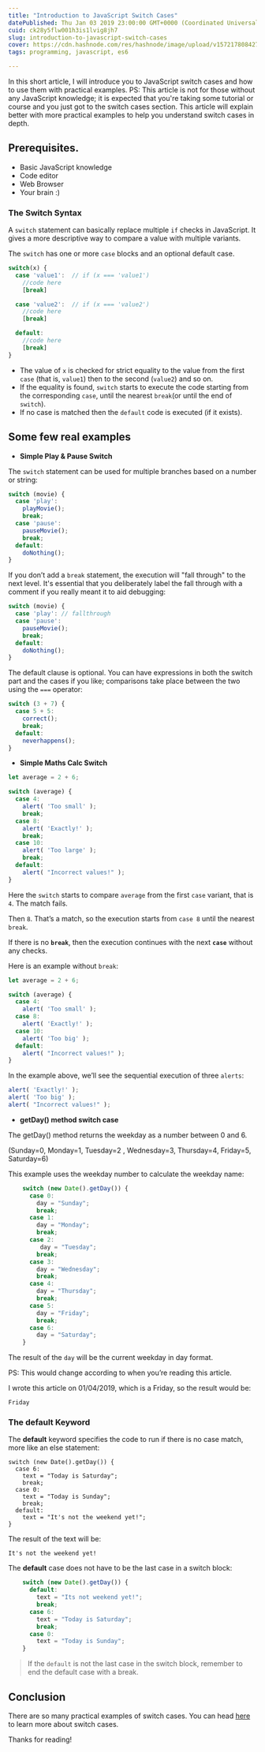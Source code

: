 ```yaml
---
title: "Introduction to JavaScript Switch Cases"
datePublished: Thu Jan 03 2019 23:00:00 GMT+0000 (Coordinated Universal Time)
cuid: ck28y5flw001h3is1lvig8jh7
slug: introduction-to-javascript-switch-cases
cover: https://cdn.hashnode.com/res/hashnode/image/upload/v1572178084279/cowOORdvb.jpeg
tags: programming, javascript, es6

---
```


In this short article, I will introduce you to JavaScript switch cases and how
to use them with practical examples. PS: This article is not for those without any JavaScript knowledge; it is expected that you're taking some tutorial or course and you just got to the switch cases section. This article will explain better with more practical examples to help you understand switch cases in depth.

## Prerequisites.

* Basic JavaScript knowledge
* Code editor
* Web Browser
* Your brain :)

### **The Switch Syntax**

A `switch` statement can basically replace multiple `if` checks in JavaScript. It gives a more descriptive way to compare a value with multiple variants.

The `switch` has one or more `case` blocks and an optional default case.

```javascript
switch(x) {
  case 'value1':  // if (x === 'value1')
    //code here
    [break]

  case 'value2':  // if (x === 'value2')
    //code here
    [break]

  default:
    //code here
    [break]
}
```

* The value of `x` is checked for strict equality to the value from the first
`case` (that is, `value1`) then to the second (`value2`) and so on.
* If the equality is found, `switch` starts to execute the code starting from the
corresponding `case`, until the nearest `break`(or until the end of `switch`).
* If no case is matched then the `default` code is executed (if it exists).

## Some few real examples

* **Simple Play & Pause Switch**

The `switch` statement can be used for multiple branches based on a number or
string:

```javascript
switch (movie) {
  case 'play':
    playMovie();
    break;
  case 'pause':
    pauseMovie();
    break;
  default:
    doNothing();
}
```

If you don’t add a `break` statement, the execution will "fall through" to the
next level. It's essential that you deliberately label the fall through with a
comment if you really meant it to aid debugging:

```javascript
switch (movie) {
  case 'play': // fallthrough
  case 'pause':
    pauseMovie();
    break;
  default:
    doNothing();
}
```

The default clause is optional. You can have expressions in both the switch part
and the cases if you like; comparisons take place between the two using the
`===` operator:

```javascript
switch (3 + 7) {
  case 5 + 5:
    correct();
    break;
  default:
    neverhappens();
}
```

* **Simple Maths Calc Switch**

```javascript
let average = 2 + 6;

switch (average) {
  case 4:
    alert( 'Too small' );
    break;
  case 8:
    alert( 'Exactly!' );
    break;
  case 10:
    alert( 'Too large' );
    break;
  default:
    alert( "Incorrect values!" );
}
```

Here the `switch` starts to compare `average` from the first `case` variant, that
is `4`. The match fails.

Then `8`. That’s a match, so the execution starts from `case 8` until the nearest
`break`.

If there is no **`break`**, then the execution continues with the next **`case`** without any checks.

Here is an example without `break`:

```javascript
let average = 2 + 6;

switch (average) {
  case 4:
    alert( 'Too small' );
  case 8:
    alert( 'Exactly!' );
  case 10:
    alert( 'Too big' );
  default:
    alert( "Incorrect values!" );
}
```


In the example above, we’ll see the sequential execution of three `alerts`:

```javascript
alert( 'Exactly!' );
alert( 'Too big' );
alert( "Incorrect values!" );
```

* **getDay() method switch case**

The getDay() method returns the weekday as a number between 0 and 6.

(Sunday=0, Monday=1, Tuesday=2 , Wednesday=3, Thursday=4, Friday=5, Saturday=6)

This example uses the weekday number to calculate the weekday name:

```javascript
    switch (new Date().getDay()) {
      case 0:
        day = "Sunday";
        break;
      case 1:
        day = "Monday";
        break;
      case 2:
         day = "Tuesday";
        break;
      case 3:
        day = "Wednesday";
        break;
      case 4:
        day = "Thursday";
        break;
      case 5:
        day = "Friday";
        break;
      case 6:
        day = "Saturday";
    }
```

The result of the `day` will be the current weekday in day format.

PS: This would change according to when you’re reading this article.

I wrote this article on 01/04/2019, which is a Friday, so the result would be:

    Friday

### The default Keyword

The **default** keyword specifies the code to run if there is no case match,
more like an else statement:

    switch (new Date().getDay()) {
      case 6:
        text = "Today is Saturday";
        break; 
      case 0:
        text = "Today is Sunday";
        break; 
      default: 
        text = "It's not the weekend yet!";
    }

The result of the text will be:

    It's not the weekend yet!

The **default** case does not have to be the last case in a switch block:

```javascript
    switch (new Date().getDay()) {
      default: 
        text = "Its not weekend yet!";
        break;
      case 6:
        text = "Today is Saturday";
        break; 
      case 0:
        text = "Today is Sunday";
    }
```

> If the `default` is not the last case in the switch block, remember to end the default case with a break.

## Conclusion

There are so many practical examples of switch cases. You can head
[here ](https://javascript.info/switch)to learn more about switch cases.

Thanks for reading!